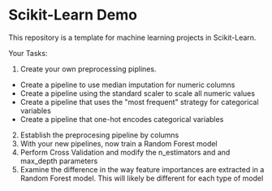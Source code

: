 # Scikit-Learn Demo

This repository is a template for machine learning projects in Scikit-Learn.

Your Tasks:
1. Create your own preprocessing piplines. 
  - Create a pipeline to use median imputation for numeric columns
  - Create a pipeline using the standard scaler to scale all numeric values
  - Create a pipeline that uses the "most frequent" strategy for categorical variables
  - Create a pipeline that one-hot encodes categorical variables
2. Establish the preprocesing pipeline by columns
3. With your new pipelines, now train a Random Forest model
4. Perform Cross Validation and modify the n_estimators and and max_depth parameters
5. Examine the difference in the way feature importances are extracted in a Random Forest model. This will likely be different for each type of model
